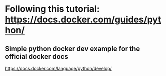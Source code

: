 # Following this tutorial: https://docs.docker.com/guides/python/


## Simple python docker dev example for the official docker docs
https://docs.docker.com/language/python/develop/

